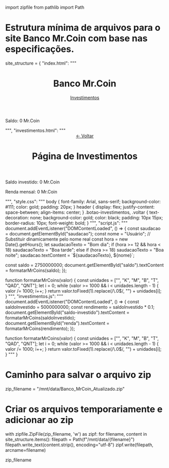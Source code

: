 import zipfile
from pathlib import Path

# Estrutura mínima de arquivos para o site Banco Mr.Coin com base nas especificações.
site_structure = {
    "index.html": """
<!DOCTYPE html>
<html lang="pt-BR">
<head>
  <meta charset="UTF-8">
  <title>Banco Mr.Coin</title>
  <link rel="stylesheet" href="style.css">
</head>
<body>
  <header>
    <h1>Banco Mr.Coin</h1>
    <nav>
      <a href="investimentos.html" class="botao-investimentos">Investimentos</a>
    </nav>
  </header>
  <main>
    <p id="saudacao"></p>
    <p>Saldo: <span id="saldo">0</span> Mr.Coin</p>
  </main>
  <script src="script.js"></script>
</body>
</html>
""",
    "investimentos.html": """
<!DOCTYPE html>
<html lang="pt-BR">
<head>
  <meta charset="UTF-8">
  <title>Investimentos</title>
  <link rel="stylesheet" href="style.css">
</head>
<body>
  <header>
    <a href="index.html" class="voltar">← Voltar</a>
    <h1>Página de Investimentos</h1>
  </header>
  <main>
    <p>Saldo investido: <span id="saldo-investido">0</span> Mr.Coin</p>
    <p>Renda mensal: <span id="renda">0</span> Mr.Coin</p>
  </main>
  <script src="investimentos.js"></script>
</body>
</html>
""",
    "style.css": """
body {
  font-family: Arial, sans-serif;
  background-color: #111;
  color: gold;
  padding: 20px;
}
header {
  display: flex;
  justify-content: space-between;
  align-items: center;
}
.botao-investimentos, .voltar {
  text-decoration: none;
  background-color: gold;
  color: black;
  padding: 10px 15px;
  border-radius: 10px;
  font-weight: bold;
}
""",
    "script.js": """
document.addEventListener("DOMContentLoaded", () => {
  const saudacao = document.getElementById("saudacao");
  const nome = "Usuário"; // Substituir dinamicamente pelo nome real
  const hora = new Date().getHours();
  let saudacaoTexto = "Bom dia";
  if (hora >= 12 && hora < 18) saudacaoTexto = "Boa tarde";
  else if (hora >= 18) saudacaoTexto = "Boa noite";
  saudacao.textContent = `${saudacaoTexto}, ${nome}`;

  const saldo = 2750000000;
  document.getElementById("saldo").textContent = formatarMrCoins(saldo);
});

function formatarMrCoins(valor) {
  const unidades = ["", "K", "M", "B", "T", "QAD", "QNT"];
  let i = 0;
  while (valor >= 1000 && i < unidades.length - 1) {
    valor /= 1000;
    i++;
  }
  return valor.toFixed(1).replace(/\\.0$/, "") + unidades[i];
}
""",
    "investimentos.js": """
document.addEventListener("DOMContentLoaded", () => {
  const saldoInvestido = 5000000000;
  const rendimento = saldoInvestido * 0.1;
  document.getElementById("saldo-investido").textContent = formatarMrCoins(saldoInvestido);
  document.getElementById("renda").textContent = formatarMrCoins(rendimento);
});

function formatarMrCoins(valor) {
  const unidades = ["", "K", "M", "B", "T", "QAD", "QNT"];
  let i = 0;
  while (valor >= 1000 && i < unidades.length - 1) {
    valor /= 1000;
    i++;
  }
  return valor.toFixed(1).replace(/\\.0$/, "") + unidades[i];
}
"""
}

# Caminho para salvar o arquivo zip
zip_filename = "/mnt/data/Banco_MrCoin_Atualizado.zip"

# Criar os arquivos temporariamente e adicionar ao zip
with zipfile.ZipFile(zip_filename, 'w') as zipf:
    for filename, content in site_structure.items():
        filepath = Path(f"/mnt/data/{filename}")
        filepath.write_text(content.strip(), encoding="utf-8")
        zipf.write(filepath, arcname=filename)

zip_filename
